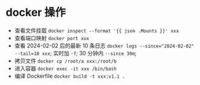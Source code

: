 # docker 操作

- 查看文件挂载 `docker inspect --format '{{ json .Mounts }}' xxx`
- 查看端口映射 `docker port xxx`
- 查看 2024-02-02 后的最新 10 条日志 `docker logs --since="2024-02-02" --tail=10 xxx`; 实时加 `-f`; 30 分钟内 `--since 30m`;
- 拷贝文件 `docker cp /root/a xxx:/root/b`
- 进入容器 `docker exec -it xxx /bin/bash`
- 编译 Dockerfile `docker build -t xxx:v1.1 .`